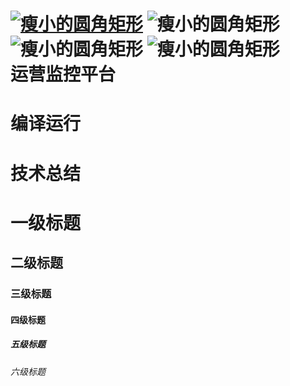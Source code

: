 <a href = "">![瘦小的圆角矩形](https://img.shields.io/badge/language-java-brightgreen.svg?style=plastic)</a>
![瘦小的圆角矩形](https://img.shields.io/badge/jdk-1.8-brightgreen.svg?style=plastic)
![瘦小的圆角矩形](https://img.shields.io/badge/tomcat-8.5-brightgreen.svg?style=plastic)
![瘦小的圆角矩形](https://img.shields.io/badge/mysql-5.6-brightgreen.svg?style=plastic)  
运营监控平台
======
# 编译运行  
# 技术总结  
# 一级标题  
## 二级标题  
### 三级标题  
#### 四级标题  
##### 五级标题  
###### 六级标题  
